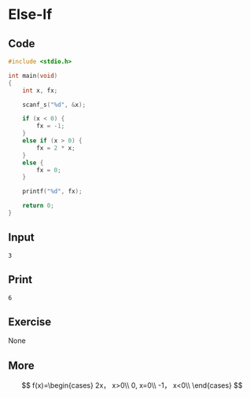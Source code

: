 # Else-If

## Code

```C
#include <stdio.h>

int main(void)
{
	int x, fx;

	scanf_s("%d", &x);

	if (x < 0) {
		fx = -1;
	}
	else if (x > 0) {
		fx = 2 * x;
	}
	else {
		fx = 0;
	}

	printf("%d", fx);

	return 0;
}
```

## Input

`3`

## Print

`6`

## Exercise

None

## More

$$
f(x)=\begin{cases} 2x， x>0\\ 0, x=0\\ -1， x<0\\ \end{cases}
$$

